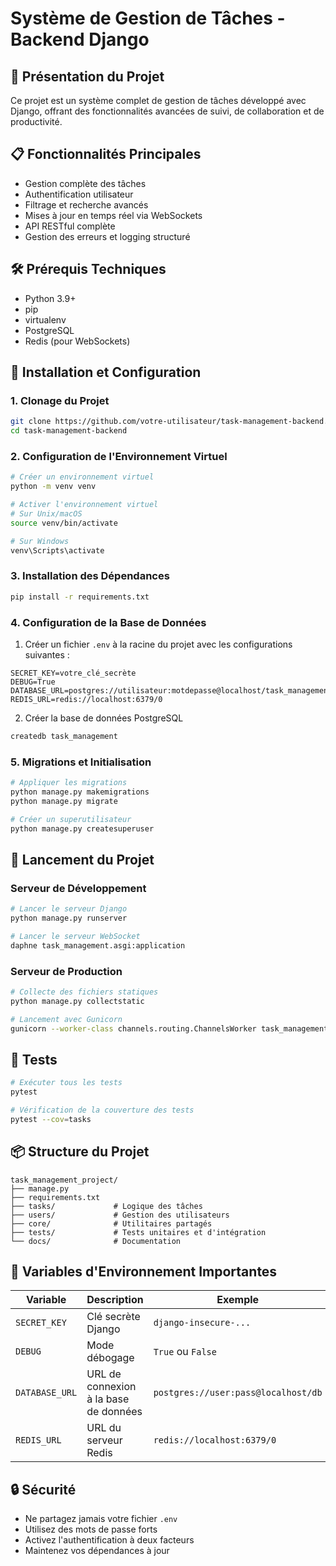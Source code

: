 # Système de Gestion de Tâches - Backend Django

## 🚀 Présentation du Projet

Ce projet est un système complet de gestion de tâches développé avec Django, offrant des fonctionnalités avancées de suivi, de collaboration et de productivité.

## 📋 Fonctionnalités Principales

- Gestion complète des tâches
- Authentification utilisateur
- Filtrage et recherche avancés
- Mises à jour en temps réel via WebSockets
- API RESTful complète
- Gestion des erreurs et logging structuré

## 🛠 Prérequis Techniques

- Python 3.9+
- pip
- virtualenv
- PostgreSQL
- Redis (pour WebSockets)

## 🔧 Installation et Configuration

### 1. Clonage du Projet

```bash
git clone https://github.com/votre-utilisateur/task-management-backend.git
cd task-management-backend
```

### 2. Configuration de l'Environnement Virtuel

```bash
# Créer un environnement virtuel
python -m venv venv

# Activer l'environnement virtuel
# Sur Unix/macOS
source venv/bin/activate

# Sur Windows
venv\Scripts\activate
```

### 3. Installation des Dépendances

```bash
pip install -r requirements.txt
```

### 4. Configuration de la Base de Données

1. Créer un fichier `.env` à la racine du projet avec les configurations suivantes :

```env
SECRET_KEY=votre_clé_secrète
DEBUG=True
DATABASE_URL=postgres://utilisateur:motdepasse@localhost/task_management
REDIS_URL=redis://localhost:6379/0
```

2. Créer la base de données PostgreSQL
```bash
createdb task_management
```

### 5. Migrations et Initialisation

```bash
# Appliquer les migrations
python manage.py makemigrations
python manage.py migrate

# Créer un superutilisateur
python manage.py createsuperuser
```

## 🚀 Lancement du Projet

### Serveur de Développement

```bash
# Lancer le serveur Django
python manage.py runserver

# Lancer le serveur WebSocket
daphne task_management.asgi:application
```

### Serveur de Production

```bash
# Collecte des fichiers statiques
python manage.py collectstatic

# Lancement avec Gunicorn
gunicorn --worker-class channels.routing.ChannelsWorker task_management.asgi:application
```

## 🧪 Tests

```bash
# Exécuter tous les tests
pytest

# Vérification de la couverture des tests
pytest --cov=tasks
```

## 📦 Structure du Projet

```
task_management_project/
├── manage.py
├── requirements.txt
├── tasks/             # Logique des tâches
├── users/             # Gestion des utilisateurs
├── core/              # Utilitaires partagés
├── tests/             # Tests unitaires et d'intégration
└── docs/              # Documentation
```

## 🔐 Variables d'Environnement Importantes

| Variable | Description | Exemple |
|----------|-------------|---------|
| `SECRET_KEY` | Clé secrète Django | `django-insecure-...` |
| `DEBUG` | Mode débogage | `True` ou `False` |
| `DATABASE_URL` | URL de connexion à la base de données | `postgres://user:pass@localhost/db` |
| `REDIS_URL` | URL du serveur Redis | `redis://localhost:6379/0` |

## 🔒 Sécurité

- Ne partagez jamais votre fichier `.env`
- Utilisez des mots de passe forts
- Activez l'authentification à deux facteurs
- Maintenez vos dépendances à jour


